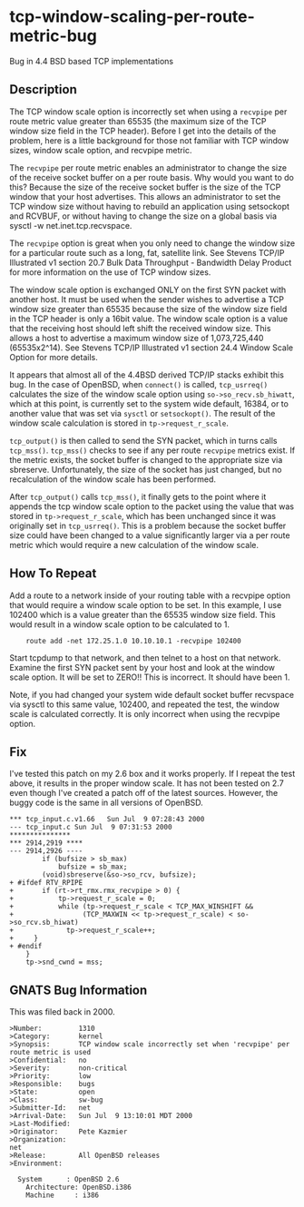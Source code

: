 tcp-window-scaling-per-route-metric-bug
=======================================

Bug in 4.4 BSD based TCP implementations

## Description

The TCP window scale option is incorrectly set when using a `recvpipe`
per route metric value greater than 65535 (the maximum size of the 
TCP window size field in the TCP header).  Before I get into the
details of the problem, here is a little background for those not
familiar with TCP window sizes, window scale option, and recvpipe
metric. 

The `recvpipe` per route metric enables an administrator to change the
size of the receive socket buffer on a per route basis.  Why would you
want to do this?  Because the size of the receive socket buffer is 
the size of the TCP window that your host advertises.  This allows
an administrator to set the TCP window size without having to rebuild
an application using setsockopt and RCVBUF, or without having to change
the size on a global basis via sysctl -w net.inet.tcp.recvspace.

The `recvpipe` option is great when you only need to change the 
window size for a particular route such as a long, fat, satellite
link.  See Stevens TCP/IP Illustrated v1 section 20.7 Bulk Data
Throughput - Bandwidth Delay Product for more information on the 
use of TCP window sizes.

The window scale option is exchanged ONLY on the first SYN packet with 
another host.  It must be used when the sender wishes to advertise
a TCP window size greater than 65535 because the size of the window
size field in the TCP header is only a 16bit value.  The window
scale option is a value that the receiving host should left shift
the received window size.  This allows a host to advertise a maximum
window size of 1,073,725,440 (65535x2^14).  See Stevens TCP/IP 
Illustrated v1 section 24.4 Window Scale Option for more details. 
	
It appears that almost all of the 4.4BSD derived TCP/IP stacks 
exhibit this bug.  In the case of OpenBSD, when `connect()` is called, 
`tcp_usrreq()` calculates the size of the window scale option using
`so->so_recv.sb_hiwatt`, which at this point, is currently set to 
the system wide default, 16384, or to another value that was set
via `sysctl` or `setsockopt()`. The result of the window scale calculation
is stored in `tp->request_r_scale`. 

`tcp_output()` is then called to send the SYN packet, which in turns 
calls `tcp_mss()`.  `tcp_mss()` checks to see if any per route `recvpipe`
metrics exist.  If the metric exists, the socket buffer is changed
to the appropriate size via sbreserve.  Unfortunately, the size of
the socket has just changed, but no recalculation of the window 
scale has been performed.

After `tcp_output()` calls `tcp_mss()`, it finally gets to the point
where it appends the tcp window scale option to the packet using
the value that was stored in `tp->request_r_scale`, which has been
unchanged since it was originally set in `tcp_usrreq()`.  This is a	
problem because the socket buffer size could have been changed to 
a value significantly larger via a per route metric which would 
require a new calculation of the window scale.
	
## How To Repeat

Add a route to a network inside of your routing table with a 
recvpipe option that would require a window scale option to be
set.  In this example, I use 102400 which is a value greater than
the 65535 window size field.  This would result in a window scale
option to be calculated to 1.

```
	route add -net 172.25.1.0 10.10.10.1 -recvpipe 102400
```

Start tcpdump to that network, and then telnet to a host on that
network.  Examine the first SYN packet sent by your host and 
look at the window scale option.  It will be set to ZERO!!  This
is incorrect. It should have been 1. 

Note, if you had changed your system wide default socket buffer 
recvspace via sysctl to this same value, 102400, and repeated the
test, the window scale is calculated correctly.  It is only 
incorrect when using the recvpipe option.
	
## Fix

I've tested this patch on my 2.6 box and it works properly. If I 
repeat the test above, it results in the proper window scale. It
has not been tested on 2.7 even though I've created a patch off 
of the latest sources. However, the buggy code is the same in all
versions of OpenBSD.

```
*** tcp_input.c.v1.66   Sun Jul  9 07:28:43 2000
--- tcp_input.c Sun Jul  9 07:31:53 2000
***************
*** 2914,2919 ****
--- 2914,2926 ----
  		if (bufsize > sb_max)
  			bufsize = sb_max;
  		(void)sbreserve(&so->so_rcv, bufsize);
+ #ifdef RTV_RPIPE
+ 		if (rt->rt_rmx.rmx_recvpipe > 0) {
+ 			tp->request_r_scale = 0;
+ 			while (tp->request_r_scale < TCP_MAX_WINSHIFT &&
+ 			      (TCP_MAXWIN << tp->request_r_scale) < so->so_rcv.sb_hiwat)
+ 			  tp->request_r_scale++;
+     }      
+ #endif
  	}
  	tp->snd_cwnd = mss;
```

## GNATS Bug Information

This was filed back in 2000.

```
>Number:         1310
>Category:       kernel
>Synopsis:       TCP window scale incorrectly set when 'recvpipe' per route metric is used
>Confidential:   no
>Severity:       non-critical
>Priority:       low
>Responsible:    bugs
>State:          open
>Class:          sw-bug
>Submitter-Id:   net
>Arrival-Date:   Sun Jul  9 13:10:01 MDT 2000
>Last-Modified:
>Originator:     Pete Kazmier
>Organization:
net
>Release:        All OpenBSD releases
>Environment:
  
  System      : OpenBSD 2.6
	Architecture: OpenBSD.i386
	Machine     : i386
```

